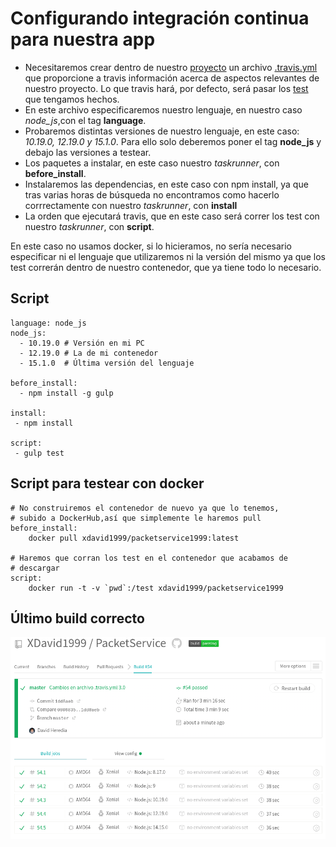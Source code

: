 # Configurando integración continua para nuestra app

- Necesitaremos crear dentro de nuestro [proyecto](https://github.com/XDavid1999/PacketService) un archivo [.travis.yml](https://github.com/XDavid1999/PacketService/blob/master/.travis.yml) que proporcione a travis información acerca de aspectos relevantes de nuestro proyecto. Lo que travis hará, por defecto, será pasar los [test](https://github.com/XDavid1999/PacketService/blob/master/test/packetServiceTest.js) que tengamos hechos.
- En este archivo especificaremos nuestro lenguaje, en nuestro caso *node_js*,con el tag **language**.
- Probaremos distintas versiones de nuestro lenguaje, en este caso: *10.19.0, 12.19.0 y 15.1.0*. Para ello solo deberemos poner el tag **node_js** y debajo las versiones a testear.
- Los paquetes a instalar, en este caso nuestro *taskrunner*, con **before_install**.
- Instalaremos las dependencias, en este caso con npm install, ya que tras varias horas de búsqueda no encontramos como hacerlo corrrectamente con nuestro *taskrunner*, con **install**
- La orden que ejecutará travis, que en este caso será correr los test con nuestro *taskrunner*, con **script**.

En este caso no usamos docker, si lo hicieramos, no sería necesario especificar ni el lenguaje que utilizaremos ni la versión del mismo ya que los test correrán dentro de nuestro contenedor, que ya tiene todo lo necesario.

## Script

~~~
language: node_js
node_js:
  - 10.19.0 # Versión en mi PC
  - 12.19.0 # La de mi contenedor
  - 15.1.0  # Última versión del lenguaje

before_install:
  - npm install -g gulp

install:
 - npm install

script:  
 - gulp test
~~~

## Script para testear con docker

~~~
# No construiremos el contenedor de nuevo ya que lo tenemos, 
# subido a DockerHub,así que simplemente le haremos pull
before_install:
    docker pull xdavid1999/packetservice1999:latest

# Haremos que corran los test en el contenedor que acabamos de
# descargar
script:
    docker run -t -v `pwd`:/test xdavid1999/packetservice1999

~~~

## Último build correcto
![travisCorrecto](images/im1.png)